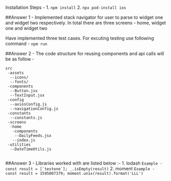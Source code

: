 Installation Steps -
    1. `npm install`
    2. `npx pod-install ios`

##Answer 1 - 
Implemented stack navigator for user to parse to widget one and widget two respectively.
In total there are three screens - home, widget one and widget two

Have implemented three test cases. For excuting testing use following command -
`npm run`

##Answer 2 -
The code structure for reusing components and api calls will be as follow -

```
src
 -assets
  --icons/
  --fonts/
 -components
  --Button.jsx
  --TextInput.jsx
 -config
  --axiosConfig.js
  --navigationConfig.js
 -constants
  --constants.js
 -screens
  -home
   -components
    --DailyFeeds.jsx
   --index.js
 -utilities
  --DateTimeUtils.js
  
```

  ##Answer 3 -
  Libraries worked with are listed below :-
    1. lodash
        ```
        Example -
        const result = [`testone`];
        _.isEmpty(result)
        ```
    2. moment
        ```
        Example -
        const result = 1595007379;
        moment.unix(result).format('LLL')
        ```